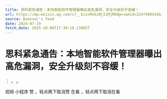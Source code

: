 ```yaml
---
title: 思科紧急通告：本地智能软件管理器曝出高危漏洞，安全升级刻不容缓！
url: https://mp.weixin.qq.com/s?__biz=MzkzNjIzMjM5Ng==&mid=2247489543&idx=1&sn=b20c7e33b1d622c9a2dec24d5b89815d
source: Doonsec's feed
date: 2024-07-19
fetch_date: 2025-10-06T17:39:18.139657
---
```


# 思科紧急通告：本地智能软件管理器曝出高危漏洞，安全升级刻不容缓！

：
，
。

视频
小程序
赞
，轻点两下取消赞
在看
，轻点两下取消在看